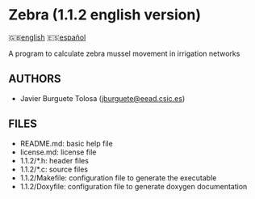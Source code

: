 Zebra (1.1.2 english version)
=============================

:uk:[english](README.md) :es:[español](README.es.md)

A program to calculate zebra mussel movement in irrigation networks

AUTHORS
-------

* Javier Burguete Tolosa (jburguete@eead.csic.es)

FILES
-----

* README.md: basic help file
* license.md: license file
* 1.1.2/\*.h: header files
* 1.1.2/\*.c: source files
* 1.1.2/Makefile: configuration file to generate the executable
* 1.1.2/Doxyfile: configuration file to generate doxygen documentation
